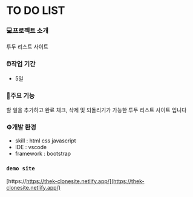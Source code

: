 # TO DO LIST


### 💻프로젝트 소개
투두 리스트 사이트

### ⏰작업 기간
- 5일

### 📌주요 기능
할 일을 추가하고 완료 체크, 삭제 및 되돌리기가 가능한 투두 리스트 사이트 입니다

### ⚙개발 환경
- skill : html css javascript
- IDE : vscode
- framework : bootstrap


### `demo site`
[https://https://thek-clonesite.netlify.app/](https://thek-clonesite.netlify.app/)

